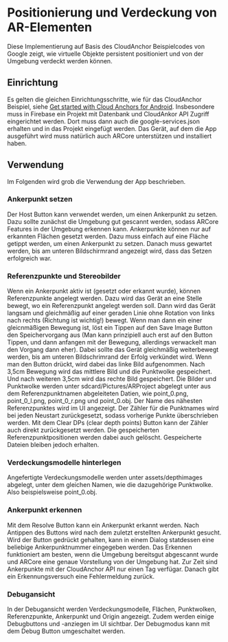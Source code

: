 # Positionierung und Verdeckung von AR-Elementen

Diese Implementierung auf Basis des CloudAnchor Beispielcodes von Google zeigt,
wie virtuelle Objekte persistent positioniert und von der Umgebung verdeckt werden können.

## Einrichtung

 Es gelten die gleichen Einrichtungsschritte, wie für das CloudAnchor Beispiel, siehe [Get started with Cloud Anchors for Android](https://developers.google.com/ar/develop/java/cloud-anchors/cloud-anchors-quickstart-android).
 Insbesondere muss in Firebase ein Projekt mit Datenbank und CloudAnkor API Zugriff eingerichtet werden.
 Dort muss dann auch die google-services.json erhalten und in das Projekt eingefügt werden.
 Das Gerät, auf dem die App ausgeführt wird muss natürlich auch ARCore unterstützen und installiert haben.
 
 ## Verwendung
 Im Folgenden wird grob die Verwendung der App beschrieben.
 
 ### Ankerpunkt setzen
 Der Host Button kann verwendet werden, um einen Ankerpunkt zu setzen. Dazu sollte zunächst die Umgebung gut gescannt werden,
 sodass ARCore Features in der Umgebung erkennen kann. Ankerpunkte können nur auf erkannten Flächen gesetzt werden.
 Dazu muss einfach auf eine Fläche getippt werden, um einen Ankerpunkt zu setzen. Danach muss gewartet werden, bis am unteren Bildschirmrand angezeigt wird, dass das Setzen erfolgreich war.
 
 ### Referenzpunkte und Stereobilder
 Wenn ein Ankerpunkt aktiv ist (gesetzt oder erkannt wurde), können Referenzpunkte angelegt werden.
 Dazu wird das Gerät an eine Stelle bewegt, wo ein Referenzpunkt angelegt werden soll.
 Dann wird das Gerät langsam und gleichmäßig auf einer geraden Linie ohne Rotation von links nach rechts (Richtung ist wichtig!) bewegt.
 Wenn man dann ein einer gleicnmäßigen Bewegung ist, löst ein Tippen auf den Save Image Button den
 Speichervorgang aus (Man kann prinzipiell auch erst auf den Button Tippen, und dann anfangen mit der Bewegung, allerdings verwackelt man den Vorgang dann eher). Dabei sollte das Gerät gleichmäßig weiterbewegt werden, bis am unteren Bildschrimrand der Erfolg verkündet wird.
 Wenn man den Button drückt, wird dabei das linke Bild aufgenommen. Nach 3,5cm Bewegung wird das mittlere Bild und die Punktwolke gespeichert.
 Und nach weiteren 3,5cm wird das rechte Bild gespeichert.
 Die Bilder und Punktwolke werden unter sdcard/Pictures/ARProject abgelegt unter aus dem Referenzpunktnamen abgeleiteten Datien, wie
 point_0.png, point_0_l.png, point_0_r.png und point_0.obj.
 Der Name des nähesten Referenzpunktes wird im UI angezeigt.
 Der Zähler für die Punktnames wird bei jeden Neustart zurückgesetzt, sodass vorherige Punkte überschrieben werden.
 Mit dem Clear DPs (clear depth points) Button kann der Zähler auch direkt zurückgesetzt werden. Die gespeicherten Referenzpunktpositionen werden dabei auch gelöscht. Gespeicherte Dateien bleiben jedoch erhalten.
 
 ### Verdeckungsmodelle hinterlegen
 Angefertigte Verdeckungsmodelle werden unter assets/depthimages abgelegt, unter dem gleichen Namen, wie die dazugehörige Punktwolke.
 Also beispielsweise point_0.obj.
 
 ### Ankerpunkt erkennen
 Mit dem Resolve Button kann ein Ankerpunkt erkannt werden. Nach Antippen des Buttons wird nach dem zuletzt erstellten Ankerpunkt gesucht.
 Wird der Button gedrückt gehalten, kann in einem Dialog statdessen eine beliebige Ankerpunktnummer eingegeben werden.
 Das Erkennen funktioniert am besten, wenn die Umgebung bereitsgut abgescannt wurde und ARCore eine genaue Vorstellung von der Umgebung hat.
 Zur Zeit sind Ankerpunkte mit der CloudAnchor API nur einen Tag verfügar. Danach gibt ein Erkennungsversuch eine Fehlermeldung zurück.
 
 ### Debugansicht
 In der Debugansicht werden Verdeckungsmodelle, Flächen, Punktwolken, Referenzpunkte, Ankerpunkt und Origin angezeigt.
 Zudem werden einige Debugbuttons und -anziegen im UI sichtbar.
 Der Debugmodus kann mit dem Debug Button umgeschaltet werden.
